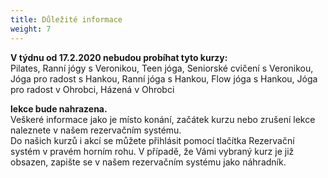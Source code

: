 ```yaml
---
title: Důležité informace
weight: 7
---
```

**V týdnu od 17.2.2020 nebudou probíhat tyto kurzy:**\
Pilates, Ranní jógy s Veronikou, Teen jóga, Seniorské cvičení s Veronikou, Jóga pro radost s Hankou, Ranní jóga s Hankou, Flow jóga s Hankou, Jóga pro radost v Ohrobci, Házená v Ohrobci

 **lekce bude nahrazena.**\
Veškeré informace jako je místo konání, začátek kurzu nebo zrušení lekce naleznete v našem rezervačním systému.\
Do našich kurzů i akcí se můžete přihlásit pomocí tlačítka Rezervační systém v pravém horním rohu. V případě, že Vámi vybraný kurz je již obsazen, zapište se v našem rezervačním systému jako náhradník.
